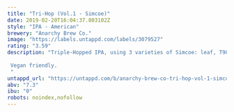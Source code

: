 ```yaml
---
title: "Tri-Hop (Vol.1 - Simcoe)"
date: 2019-02-20T16:04:37.803102Z
style: "IPA - American"
brewery: "Anarchy Brew Co."
image: "https://labels.untappd.com/labels/3079527"
rating: "3.59"
description: "Triple-Hopped IPA, using 3 varieties of Simcoe: leaf, T90 + Cryo.  Vegan friendly.  "
untappd_url: "https://untappd.com/b/anarchy-brew-co-tri-hop-vol-1-simcoe/3079527"
abv: "7.3"
ibu: "0"
robots: noindex,nofollow
---
```

